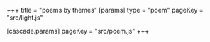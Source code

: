 +++
title = "poems by themes"
[params]
    type = "poem"
    pageKey = "src/light.js"

[cascade.params]
    pageKey = "src/poem.js"
+++

